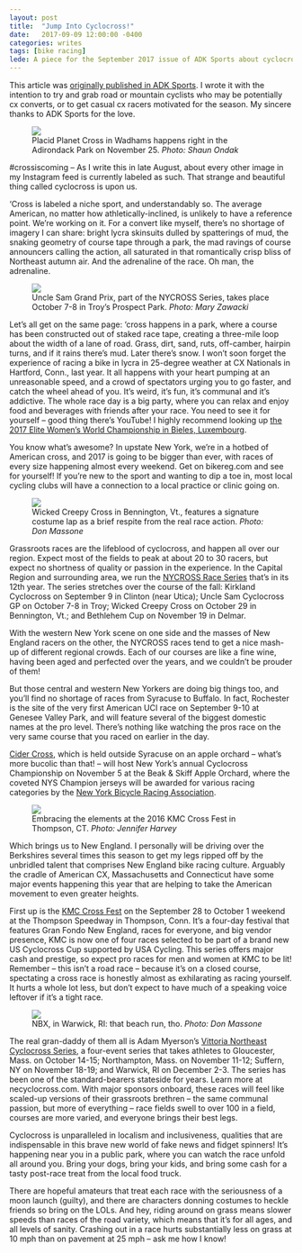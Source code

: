 ```yaml
---
layout: post
title:  "Jump Into Cyclocross!"
date:   2017-09-09 12:00:00 -0400
categories: writes
tags: [bike racing]
lede: A piece for the September 2017 issue of ADK Sports about cyclocross.
---
```


<p class="note">This article was <a href="https://www.adksports.com/2017-09-cyclocross">originally published in ADK Sports</a>. I wrote it with the intention to try and grab road or mountain cyclists who may be potentially cx converts, or to get casual cx racers motivated for the season. My sincere thanks to ADK Sports for the love.</p>

<figure class="center big">
	<img src="/assets/img/jump-into-cyclocross/1.jpg">
	<figcaption>Placid Planet Cross in Wadhams happens right in the Adirondack Park on November 25. <em>Photo: Shaun Ondak</em></figcaption>
</figure>

#crossiscoming – As I write this in late August, about every other image in my Instagram feed is currently labeled as such. That strange and beautiful thing called cyclocross is upon us.

‘Cross is labeled a niche sport, and understandably so. The average American, no matter how athletically-inclined, is unlikely to have a reference point. We’re working on it. For a convert like myself, there’s no shortage of imagery I can share: bright lycra skinsuits dulled by spatterings of mud, the snaking geometry of course tape through a park, the mad ravings of course announcers calling the action, all saturated in that romantically crisp bliss of Northeast autumn air. And the adrenaline of the race. Oh man, the adrenaline.

<figure class="left">
	<img src="/assets/img/jump-into-cyclocross/2.jpg">
	<figcaption>Uncle Sam Grand Prix, part of the NYCROSS Series, takes place October 7-8 in Troy’s Prospect Park. <em>Photo: Mary Zawacki</em></figcaption>
</figure>

Let’s all get on the same page: ‘cross happens in a park, where a course has been constructed out of staked race tape, creating a three-mile loop about the width of a lane of road. Grass, dirt, sand, ruts, off-camber, hairpin turns, and if it rains there’s mud. Later there’s snow. I won’t soon forget the experience of racing a bike in lycra in 25-degree weather at CX Nationals in Hartford, Conn., last year. It all happens with your heart pumping at an unreasonable speed, and a crowd of spectators urging you to go faster, and catch the wheel ahead of you. It’s weird, it’s fun, it’s communal and it’s addictive. The whole race day is a big party, where you can relax and enjoy food and beverages with friends after your race. You need to see it for yourself – good thing there’s YouTube! I highly recommend looking up [the 2017 Elite Women’s World Championship in Bieles, Luxembourg](https://youtu.be/H9hUiGyw_lg?t=1m28s).


You know what’s awesome? In upstate New York, we’re in a hotbed of American cross, and 2017 is going to be bigger than ever, with races of every size happening almost every weekend. Get on bikereg.com and see for yourself! If you’re new to the sport and wanting to dip a toe in, most local cycling clubs will have a connection to a local practice or clinic going on.

<figure class="right">
	<img src="/assets/img/jump-into-cyclocross/3.jpg">
	<figcaption>Wicked Creepy Cross in Bennington, Vt., features a signature costume lap as a brief respite from the real race action. <em>Photo: Don Massone</em></figcaption>
</figure>

Grassroots races are the lifeblood of cyclocross, and happen all over our region. Expect most of the fields to peak at about 20 to 30 racers, but expect no shortness of quality or passion in the experience. In the Capital Region and surrounding area, we run the [NYCROSS Race Series](http://nycross.com) that’s in its 12th year. The series stretches over the course of the fall: Kirkland Cyclocross on September 9 in Clinton (near Utica); Uncle Sam Cyclocross GP on October 7-8 in Troy; Wicked Creepy Cross on October 29 in Bennington, Vt.; and Bethlehem Cup on November 19 in Delmar.


With the western New York scene on one side and the masses of New England racers on the other, the NYCROSS races tend to get a nice mash-up of different regional crowds. Each of our courses are like a fine wine, having been aged and perfected over the years, and we couldn’t be prouder of them!

But those central and western New Yorkers are doing big things too, and you’ll find no shortage of races from Syracuse to Buffalo. In fact, Rochester is the site of the [](rochestercyclocross.com)very first American UCI race on September 9-10 at Genesee Valley Park, and will feature several of the biggest domestic names at the pro level. There’s nothing like watching the pros race on the very same course that you raced on earlier in the day.

[Cider Cross](cidercross.com), which is held outside Syracuse on an apple orchard – what’s more bucolic than that! – will host New York’s annual Cyclocross Championship on November 5 at the Beak & Skiff Apple Orchard, where the coveted NYS Champion jerseys will be awarded for various racing categories by the [New York Bicycle Racing Association](http://nysbra.com).

<figure class="left">
	<img src="/assets/img/jump-into-cyclocross/4.jpg">
	<figcaption>Embracing the elements at the 2016 KMC Cross Fest in Thompson, CT. <em>Photo: Jennifer Harvey</em></figcaption>
</figure>

Which brings us to New England. I personally will be driving over the Berkshires several times this season to get my legs ripped off by the unbridled talent that comprises New England bike racing culture. Arguably the cradle of American CX, Massachusetts and Connecticut have some major events happening this year that are helping to take the American movement to even greater heights.

First up is the [KMC Cross Fest](http://kmccrossfest.com) on the September 28 to October 1 weekend at the Thompson Speedway in Thompson, Conn. It’s a four-day festival that features Gran Fondo New England, races for everyone, and big vendor presence, KMC is now one of four races selected to be part of a brand new US Cyclocross Cup supported by USA Cycling. This series offers major cash and prestige, so expect pro races for men and women at KMC to be lit! Remember – this isn’t a road race – because it’s on a closed course, spectating a cross race is honestly almost as exhilarating as racing yourself. It hurts a whole lot less, but don’t expect to have much of a speaking voice leftover if it’s a tight race.

<figure class="right">
	<img src="/assets/img/jump-into-cyclocross/5.jpg">
	<figcaption>NBX, in Warwick, RI: that beach run, tho. <em>Photo: Don Massone</em></figcaption>
</figure>

The real gran-daddy of them all is Adam Myerson’s [Vittoria Northeast Cyclocross Series](http://necyclocross.com), a four-event series that takes athletes to Gloucester, Mass. on October 14-15; Northampton, Mass. on November 11-12; Suffern, NY on November 18-19; and Warwick, RI on December 2-3. The series has been one of the standard-bearers stateside for years. Learn more at necyclocross.com. With major sponsors onboard, these races will feel like scaled-up versions of their grassroots brethren – the same communal passion, but more of everything – race fields swell to over 100 in a field, courses are more varied, and everyone brings their best legs.

Cyclocross is unparalleled in localism and inclusiveness, qualities that are indispensable in this brave new world of fake news and fidget spinners! It’s happening near you in a public park, where you can watch the race unfold all around you. Bring your dogs, bring your kids, and bring some cash for a tasty post-race treat from the local food truck.

There are hopeful amateurs that treat each race with the seriousness of a moon launch (guilty), and there are characters donning costumes to heckle friends so bring on the LOLs. And hey, riding around on grass means slower speeds than races of the road variety, which means that it’s for all ages, and all levels of sanity. Crashing out in a race hurts substantially less on grass at 10 mph than on pavement at 25 mph – ask me how I know!